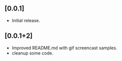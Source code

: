 ## [0.0.1]	
- Initial release.

## [0.0.1+2]
- Improved README.md with gif screencast samples.
- cleanup some code.